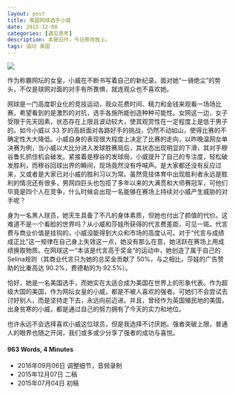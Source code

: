 ```yaml
---
layout: post
title: 美国网球选手小威
date: 2015-12-08
categories: [遇见思考]
description: 本是旧作，今日修改放上。
tags: 运动 美国
---
```


![](http://img1.gtimg.com/sports/pics/hv1/124/52/2072/134745184.jpg)

作为称霸网坛的女皇，小威在不断书写着自己的新纪录。面对她“一骑绝尘”的势头，不仅是球网对面的对手有所畏惧，就连观众也不喜欢她。

网球是一门高度职业化的竞技运动，观众花费时间、精力和金钱来观看一场场比赛，希望看到的是激烈的对抗，选手各施所能创造种种可能性。女网这一边，女子受限于先天因素，状态存在上限且波动较大，使其观赏性在一定程度上是低于男子的。如今小威以 33 岁的高龄面对各路好手的挑战，仍然不动如山，使得比赛的不确定性大大降低。小威自身的表现很大程度上决定了比赛的走向，以昨晚温网女单决赛为例，当小威以大比分进入发球胜赛局后，其状态出现明显的下滑，其对手穆谷鲁扎抓住机会破发。紧接着是穆谷的发球局，小威提升了自己的专注度，轻松破发胜利，而穆谷回球出界的瞬间，现场竟然没有呼喊声。是大家都还没有反应过来，又或者是大家已对小威的胜利习以为常。虽然竞技体育中出现胜利者永远是胜利的情况还有很多，男网四巨头也包揽了多年以来的大满贯和大师赛冠军，可他们毕竟是四个人在竞争，什么时候会出现一名能够在赛场上持续对小威产生威胁的对手呢？

身为一名黑人球员，她天生具备了不凡的身体素质，但她也付出了颜值的代价。这难道不是一个看脸的世界吗？从小威和莎娃所获得的代言费差距，可见一斑。代言费与商业价值是挂钩的，小威没能得到大众和市场的高度认可。对于“代言与成绩成正比”这一规律在自己身上失效这一点，她没有那么在意，她活跃在赛场上用成绩换取物质。在网球这一“本该是代言高于奖金”的运动中，她创造了属于自己的Selina规则（其商业代言只为她的总奖金贡献了  50%，与之相比，莎娃的广告赞助的比重高达 90.2%，费德勒的为 92.5%）。

恰好，她是一名美国选手，而她实在太适合成为美国在世界上的形象代表。作为超级大国的美国，作为网坛女皇的小威，都是不被人喜欢的强者。可她们不会尝试去讨好别人，而是坚持走下去，永远向前迈进。并且，曾经作为英国殖民地的美国，出身贫寒的小威，都是通过自己的努力拥有了今天的实力和地位。

也许永远不会选择喜欢小威这位球员，但是我选择不讨厌她。强者突破上限，普通人的眼界也随之开阔，我们或多或少分享了强者的成功与喜悦。

####  963 Words,  4 Minutes 

* 2016年09月06日 调整细节，音频录制
* 2015年12月07日 二稿
* 2015年07月04日  初稿

